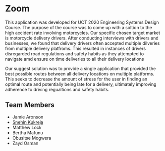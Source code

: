 # Zoom
This application was developed for UCT 2020 Engineering Systems Design Course. The purpose of the course was to come up with a soltion to the high accident rate involving motorcycles. Our specific chosen target market is motorcycle delivery drivers. After conducting interviews with drivers and businesses, we found that delivery drivers often accepted multiple dilveries from multiple delivery platfroms. This resulted in instances of drivers disregarded road regulations and safety habits as they attempted to navigate amd ensure on time deliveries to all their delivery locations

Our suggest solution was to provide a single application that provided the best possible routes between all delivery locations on multiple platforms. This seeks to decrease the amount of stress for the user in finding an optimal route and potentially being late for a delivery, ultimately improving adherence to driving regualtions and safety habits.

## Team Members
- Jamie Aronson 
- [Snehin Kukreja](https://github.com/itssnehin)
- Matthew Lock 
- Bertha Mafunu
- Obusitse Mogwera
- Zayd Osman
